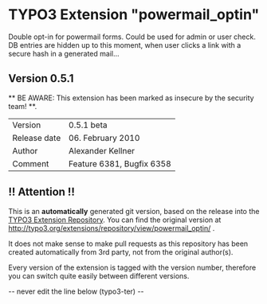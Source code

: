 # TYPO3 Extension "powermail_optin"
Double opt-in for powermail forms. Could be used for admin or user check. DB entries are hidden up to this moment, when user clicks a link with a secure hash in a generated mail...

## Version 0.5.1
** BE AWARE: This extension has been marked as insecure by the security team! **.



<table>
	<tr><td>Version</td><td>0.5.1 beta</td></tr>
	<tr><td>Release date</td><td>06. February 2010</td></tr>
	<tr><td>Author</td><td>Alexander Kellner</td></tr>
	<tr><td>Comment</td><td>Feature 6381, Bugfix 6358</td></tr>
</table>

## !! Attention !!
This is an **automatically** generated git version, based on the release into the [TYPO3 Extension Repository](http://www.typo3.org/extensions/).
You can find the original version at http://typo3.org/extensions/repository/view/powermail_optin/ .

It does not make sense to make pull requests as this repository has been created automatically from 3rd party, not from the original author(s).

Every version of the extension is tagged with the version number, therefore you can switch quite easily between different versions.


-- never edit the line below (typo3-ter) --